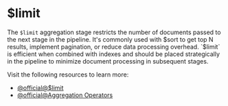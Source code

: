 # $limit

The `$limit` aggregation stage restricts the number of documents passed to the next stage in the pipeline. It's commonly used with $sort to get top N results, implement pagination, or reduce data processing overhead. `$limit` is efficient when combined with indexes and should be placed strategically in the pipeline to minimize document processing in subsequent stages.

Visit the following resources to learn more:

- [@official@\$limit](https://www.mongodb.com/docs/manual/reference/operator/aggregation/limit/)
- [@official@Aggregation Operators](https://www.mongodb.com/docs/manual/reference/operator/aggregation/)

